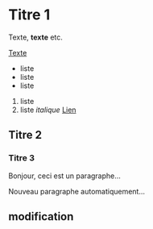 # Titre 1

Texte, __texte__ etc. 

[Texte](https://www.google.fr)

- liste 
- liste
- liste

1. liste
2. liste _italique_ [Lien](https://www.google.fr)

## Titre 2
### Titre 3

Bonjour, ceci est un paragraphe...

Nouveau paragraphe automatiquement...

## modification